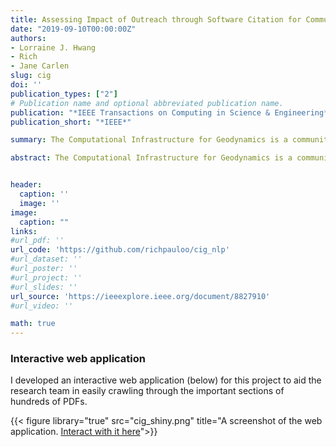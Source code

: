 ```yaml
---
title: Assessing Impact of Outreach through Software Citation for Community Software in Geodynamics
date: "2019-09-10T00:00:00Z"
authors:
- Lorraine J. Hwang
- Rich
- Jane Carlen
slug: cig
doi: ''
publication_types: ["2"]
# Publication name and optional abbreviated publication name.
publication: "*IEEE Transactions on Computing in Science & Engineering*"
publication_short: "*IEEE*"

summary: The Computational Infrastructure for Geodynamics is a community of software users and user-developers who model physical processes in the Earth and planetary interiors. From 2010-2018, the community of researchers published upward of 638 peer reviewed papers in more than 124 venues. We analyzed this corpus of publications to understand the impact of CIG workshops and tutorials, measured through software citation. We automated article analysis using text extraction and tokenization techniques. Patterns in co-mentioned software suggest that usage for some tools cross-cuts many domains, indicating their broad impact. Network analysis of co-authorship and participation in tutorials and hackathons reveal both are effective methods to grow software communities and the importance of developers in bridging research groups and expanding networks. Networks show that workshops broaden the reach of users beyond the developers while hackathons broaden the developer base creating greater collaboration opportunities for hackathon participants.

abstract: The Computational Infrastructure for Geodynamics is a community of software users and user-developers who model physical processes in the Earth and planetary interiors. From 2010-2018, the community of researchers published upward of 638 peer reviewed papers in more than 124 venues. We analyzed this corpus of publications to understand the impact of CIG workshops and tutorials, measured through software citation. We automated article analysis using text extraction and tokenization techniques. Patterns in co-mentioned software suggest that usage for some tools cross-cuts many domains, indicating their broad impact. Network analysis of co-authorship and participation in tutorials and hackathons reveal both are effective methods to grow software communities and the importance of developers in bridging research groups and expanding networks. Networks show that workshops broaden the reach of users beyond the developers while hackathons broaden the developer base creating greater collaboration opportunities for hackathon participants.


header:
  caption: ''
  image: ''
image:
  caption: ""
links:
#url_pdf: ''
url_code: 'https://github.com/richpauloo/cig_nlp'
#url_dataset: ''
#url_poster: ''
#url_project: ''
#url_slides: ''
url_source: 'https://ieeexplore.ieee.org/document/8827910'
#url_video: ''

math: true
---
```


### Interactive web application 

I developed an interactive web application (below) for this project to aid the research team in easily crawling through the important sections of hundreds of PDFs. 

{{< figure library="true" src="cig_shiny.png" title="A screenshot of the web application. [Interact with it here](https://richpauloo.shinyapps.io/cig_nlp/)">}}
